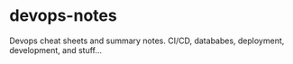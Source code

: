 # devops-notes
Devops cheat sheets and summary notes. CI/CD, datababes, deployment, development, and stuff...
